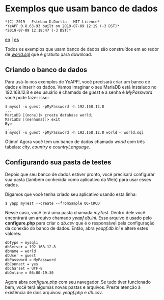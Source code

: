 # Exemplos que usam banco de dados

    *(C) 2019 - Esteban D.Dortta - MIT Licence*
    *YeAPF 0.8.63-93 built on 2019-07-09 12:19 (-3 DST)*
    *2019-07-09 12:18:47 (-3 DST)*

[en](readme-database-samples-en.md) | [es](readme-database-samples-es.md)

Todos os exemplos que usam banco de dados são construídos em ao redor de [*world.sql*](http://downloads.mysql.com/docs/world.sql.gz) que é gratuito para download.

## Criando o banco de dados

Para usá-lo nos exemplos de YeAPF!, você precisará criar um banco de dados e inserir os dados. Vamos imaginar o seu MariaDB está instalado no 192.168.12.8 e seu usuário é chamado de *guest* e a senha é *MyPassword* você pode fazer isso:

    $ mysql -u guest -pMyPassword -h 192.168.12.8
    ...
    MariaDB [(none)]> create database world;
    MariaDB [(nenhuma)]> exit
    Bye
    ...
    $ mysql -u guest -pMyPassword -h 192.168.12.8 world < world.sql

Ótimo! Agora você tem um banco de dados chamado *world* com três tabelas: *city*, *country* e *countryLanguage*.

## Configurando sua pasta de testes

Depois que seu banco de dados estiver pronto, você precisará configurar sua pasta (também conhecida como aplicativo da Web) para usar esses dados.

Digamos que você tenha criado seu aplicativo usando esta linha:

    $ yapp myTest --create --fromSample 06-CRUD

Nesse caso, você terá uma pasta chamada *myTest*. Dentro dele você encontrará um arquivo chamado *yeapf.db.ini*. Esse arquivo é usado pelo **configure.php** para criar o *db.csv* que é o responsável pela configuração da conexão do banco de dados. Então, abra *yeapf.db.ini* e altere estes valores:

    dbType = mysqli
    dbServer = 192.168.12.8
    dbName = world
    dbUser = guest
    dbPassword = MyPassword
    dbConnect = yes
    dbCharset = UTF-8
    dbOnline = 06:00-19:30

Agora abra *configure.php* com seu navegador. Se tudo tiver funcionado bem, você terá algumas novas pastas e arquivos. Preste atenção à existência de dois arquivos: *yeapf.php* e *db.csv*.